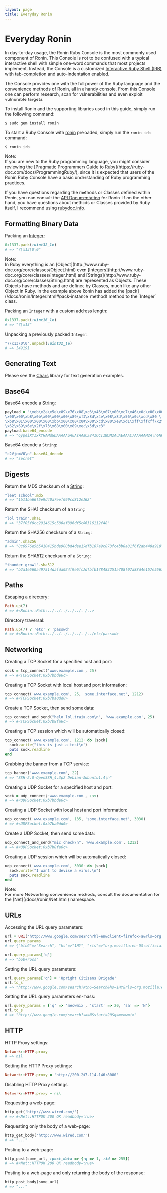 ```yaml
---
layout: page
title: Everyday Ronin
---
```


# Everyday Ronin

In day-to-day usage, the Ronin Ruby Console is the most commonly used
component of Ronin. This Console is not to be confused with a
typical interactive shell with simple one-word commands that most projects
implement. Instead, the Console is a customized
[Interactive Ruby Shell (IRB)](http://en.wikipedia.org/wiki/Interactive_Ruby_Shell)
with tab-completion and auto-indentation enabled.

The Console provides one with the full power of the Ruby language and the
convenience methods of Ronin, all in a handy console. From this Console one
can perform research, scan for vulnerabilities and even exploit vulnerable
targets.

To install Ronin and the supporting libraries used in this guide, simply
run the following command:

```shell
$ sudo gem install ronin
```

To start a Ruby Console with [ronin] preloaded, simply run the `ronin irb`
command:

```shell
$ ronin irb
```

<article class="message is-dark">
  <div class="message-header">Note:</div>
  <div class="message-body" markdown="1">
  If you are new to the Ruby programming language, you might
  consider reviewing the [Pragmatic Programmers Guide to Ruby](https://ruby-doc.com/docs/ProgrammingRuby/),
  since it is expected that users of the Ronin Ruby Console have a basic
  understanding of Ruby programming practices.

  If you have questions regarding the methods or Classes defined within
  Ronin, you can consult the [API Documentation](/docs/ronin-support/)
  for Ronin. If on the other hand, you have questions about methods or
  Classes provided by Ruby itself, I recommend using
  [rubydoc.info](https://rubydoc.info/stdlib/core).
  </div>
</article>

## Formatting Binary Data

Packing an [Integer](http://www.ruby-doc.org/core/classes/Integer.html):

```ruby
0x1337.pack(:uint32_le)
# => "7\x13\0\0"
```

<article class="message is-dark">
  <div class="message-header">Note:</div>
  <div class="message-body" markdown="1">
In Ruby everything is an [Object](http://www.ruby-doc.org/core/classes/Object.html)
even [Integers](http://www.ruby-doc.org/core/classes/Integer.html) and
[Strings](http://www.ruby-doc.org/core/classes/String.html)
are represented as Objects. These Objects have methods and are defined by
Classes, much like any other Object in Ruby. In the example above Ronin has
added the [pack](/docs/ronin/Integer.html#pack-instance_method)
method to the `Integer` class.
  </div>
</article>

Packing an `Integer` with a custom address length:

```ruby
0x1337.pack(:uint16_le)
# => "7\x13"
```

Unpacking a previously packed `Integer`:

```ruby
"7\x13\0\0".unpack(:uint32_le)
# => [4919]
```

## Generating Text

Please see the [Chars](https://rubydoc.info/gems/chars) library for text
generation examples.

## Base64

Base64 encode a [String](http://www.ruby-doc.org/core/classes/String.html):

```ruby
payload = "\xeb\x2a\x5e\x89\x76\x08\xc6\x46\x07\x00\xc7\x46\x0c\x00\x00 \
\x00\x00\xb8\x0b\x00\x00\x00\x89\xf3\x8d\x4e\x08\x8d\x56\x0c\xcd\x80 \
\xb8\x01\x00\x00\x00\xbb\x00\x00\x00\x00\xcd\x80\xe8\xd1\xff\xffxff\x2f \
\x62\x69\x6e\x2f\x73\x68\x00\x89\xec\x5d\xc3"
payload.base64_encode
# => "6ypeiXYIxkYHAMdGDAAAAAoAuAsAAACJ841OCI1WDM2AuAEAAAC7AAAAAM2A\n6NH///8vYmluL3NoAInsXcM=\n"
```

Base64 decode a `String`:

```ruby
"c2VjcmV0\n".base64_decode
# => "secret"
```

## Digests

Return the MD5 checksum of a [String](https://rubydoc.info/stdlib/core/String):

```ruby
"leet school".md5
# => "1b11ba66f5e9d40a7eef699cd812e362"
```

Return the SHA1 checksum of a `String`:

```ruby
"lol train".sha1
# => "37f05f0cc2914615c580af396df5c66316112f48"
```

Return the SHA256 checksum of a `String`:

```ruby
"admin".sha256
# => "8c6976e5b5410415bde908bd4dee15dfb167a9c873fc4bb8a81f6f2ab448a918"
```

Return the SHA512 checksum of a `String`:

```ruby
"thunder growl".sha512
# => "b2a1e560a497514dafda024f9e6fc2dfbfb178483251a708f07a88d4e157e5561604460da313ebc88dde2814ae58a15ae4085d00efb6a825a62f5be3215f5cbf"
```

## Paths

Escaping a directory:

```ruby
Path.up(7)
# => #<Ronin::Path:../../../../../../..>
```

Directory traversal:

```ruby
Path.up(7) / 'etc' / 'passwd'
# => #<Ronin::Path:../../../../../../../etc/passwd>
```

## Networking

Creating a TCP Socket for a specified host and port:

```ruby
sock = tcp_connect('www.example.com', 25)
# => #<TCPSocket:0xb7bbde6c>
```

Creating a TCP Socket with local host and port information:

```ruby
tcp_connect('www.example.com', 25, 'some.interface.net', 1212)
# => #<TCPSocket:0xb7ba0dd0>
```

Create a TCP Socket, then send some data:

```ruby
tcp_connect_and_send("helo lol.train.com\n", 'www.example.com', 25)
# => #<TCPSocket:0xb7b8fa6c>
```

Creating a TCP session which will be automatically closed:

```ruby
tcp_connect('www.example.com', 1212) do |sock|
  sock.write("this is just a test\n")
  puts sock.readline
end
```

Grabbing the banner from a TCP service:

```ruby
tcp_banner('www.example.com', 22)
# => "SSH-2.0-OpenSSH_4.3p2 Debian-8ubuntu1.4\n"
```

Creating a UDP Socket for a specified host and port:

```ruby
sock = udp_connect('www.example.com', 135)
# => #<UDPSocket:0xb7bbde6c>
```

Creating a UDP Socket with local host and port information:

```ruby
udp_connect('www.example.com', 135, 'some.interface.net', 3030)
# => #<UDPSocket:0xb7ba0dd0>
```

Create a UDP Socket, then send some data:

```ruby
udp_connect_and_send("mic check\n", 'www.example.com', 1212)
# => #<UDPSocket:0xb7b8fa6c>
```

Creating a UDP session which will be automatically closed:

```ruby
udp_connect('www.example.com', 3030) do |sock|
  sock.write("I want to devise a virus.\n")
  puts sock.readline
end
```

<article class="message is-dark">
  <div class="message-header">Note:</div>
  <div class="message-body" markdown="1">
For more Networking convenience methods, consult the documentation
for the [Net](/docs/ronin/Net.html) namespace.
  </div>
</article>

## URLs

Accessing the URL query parameters:

```ruby
url = URI('http://www.google.com/search?hl=en&client=firefox-a&rls=org.mozilla%3Aen-US%3Aofficial&hs=1HY&q=bob+ross&btnG=Search')
url.query_params
# => {"btnG"=>"Search", "hs"=>"1HY", "rls"=>"org.mozilla:en-US:official", "client"=>"firefox-a", "hl"=>"en", "q"=>"bob+ross"}

url.query_params['q']
# => "bob+ross"
```

Setting the URL query parameters:

```ruby
url.query_params['q'] = 'Upright Citizens Brigade'
url.to_s
# => "http://www.google.com/search?btnG=Search&hs=1HY&rls=org.mozilla:en-US:official&client=firefox-a&hl=en&q=Upright%20Citizens%20Brigade"
```

Setting the URL query parameters en-mass:

```ruby
url.query_params = {'q' => 'meowmix', 'start' => 20, 'sa' => 'N'}
url.to_s
# => "http://www.google.com/search?sa=N&start=20&q=meowmix"
```

## HTTP

HTTP Proxy settings:

```ruby
Network::HTTP.proxy
# => nil
```

Setting the HTTP Proxy settings:

```ruby
Network::HTTP.proxy = 'http://200.207.114.146:8080'
```

Disabling HTTP Proxy settings

```ruby
Network::HTTP.proxy = nil
```

Requesting a web-page:

```ruby
http_get('http://www.wired.com/')
# => #<Net::HTTPOK 200 OK readbody=true>
```

Requesting only the body of a web-page:

```ruby
http_get_body('http://www.wired.com/')
# => "..."
```

Posting to a web-page:

```ruby
http_post(some_url, :post_data => {:q => 1, :id => 255})
# => #<Net::HTTPOK 200 OK readbody=true>
```

Posting to a web-page and only returning the body of the response:

```ruby
http_post_body(some_url)
# => "..."
```

[ronin]: https://github.com/ronin-rb/ronin#readme
